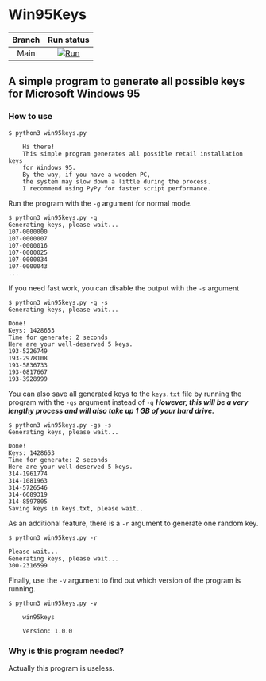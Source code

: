 # Win95Keys

| Branch |                                                                                        Run status                                                                                        |
|:------:|:----------------------------------------------------------------------------------------------------------------------------------------------------------------------------------------:|
|  Main  | [![Run](https://github.com/syntaxerror-usl/win95keys/actions/workflows/run-main.yml/badge.svg?branch=main)](https://github.com/syntaxerror-usl/win95keys/actions/workflows/run-main.yml) |

## A simple program to generate all possible keys for Microsoft Windows 95

### How to use
```
$ python3 win95keys.py

    Hi there!
    This simple program generates all possible retail installation keys
    for Windows 95.
    By the way, if you have a wooden PC,
    the system may slow down a little during the process.
    I recommend using PyPy for faster script performance.

```

Run the program with the `-g` argument for normal mode.

```
$ python3 win95keys.py -g
Generating keys, please wait...
107-0000000
107-0000007
107-0000016
107-0000025
107-0000034
107-0000043
...
```

If you need fast work, you can disable the output with the `-s` argument

```
$ python3 win95keys.py -g -s
Generating keys, please wait...

Done!
Keys: 1428653
Time for generate: 2 seconds
Here are your well-deserved 5 keys.
193-5226749
193-2978108
193-5836733
193-0817667
193-3928999
```

You can also save all generated keys to the `keys.txt` file by running the program with the `-gs` argument instead of `-g`
**_However, this will be a very lengthy process and will also take up 1 GB of your hard drive._**

```
$ python3 win95keys.py -gs -s
Generating keys, please wait...

Done!
Keys: 1428653
Time for generate: 2 seconds
Here are your well-deserved 5 keys.
314-1961774
314-1081963
314-5726546
314-6689319
314-8597805
Saving keys in keys.txt, please wait..
```

As an additional feature, there is a `-r` argument to generate one random key.

```
$ python3 win95keys.py -r

Please wait...
Generating keys, please wait...
300-2316599
```

Finally, use the `-v` argument to find out which version of the program is running.

```
$ python3 win95keys.py -v

    win95keys
    
    Version: 1.0.0
```

### Why is this program needed?
Actually this program is useless.
